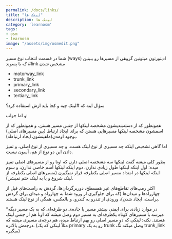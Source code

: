 ```yaml
---
permalink: /docs/links/
title: "لینک ها"
description: لینک ها 
category: 'learnosm'
tags:
- osm
- learnosm
image: "/assets/img/osmedit.png"
---
```




شما در قسمت انتخاب نوع مسیر (ways) ادیتورتون میتونین گروهی از مسیرها رو ببینین که با پسوند #link مشخص شدن
- motorway_link
- trunk_link
- primary_link
- secondary_link
- tertiary_link


سؤال اینه که #لینک چیه و کجا باید ازش استفاده کرد؟

و اما جواب:

همونطور که از دسته‌بندیشون مشخصه لینکها از جنس مسیر هستن، و همونطور که از اسمشون مشخصه لینکها مسیرهایی هستن که برای ایجاد ارتباط (بین مسیرهای اصلی) بوجود اومدن(ماهیتشون ایجاد ارتباطه).

اما گاهی تشخیص اینکه چه مسیری از نوع لینک هست، و چه مسیری از نوع اصلی، و تمیز دادن این دو نوع از هم، آسون نیست.

بطور کلی میشه گفت لینکها سه مشخصه اصلی دارن که اونا رو از مسیرهای اصلی تمیز میده: اول اینکه لینکها طول زیادی ندارن، دوم اینکه لینکها اسم خاصی ندارن، و سوم اینکه لینکها در امتداد مسیر اصلی یکطرفه قرار نمیگیرن (مسیرهای اصلی یکطرفه از لینک شروع و یا به لینک ختم نمیشن).

اکثر رمپ‌های تقاطع‌های غیر همسطح، دوربرگردان‌ها، گردش به راست‌های قبل از چهارراه‌ها و میدان‌ها (که برای جلوگیری از ورود شما به چهارراه و میدان برای گردش براست، ایجاد شدن)، ورودی از تندرو به کندرو، و بالعکس، همگی از نوع لینک هستند. 

*در موارد زیادی برای ایمنی بیشتر مسیر یا جاده‌ی دو طرفه‌ای که به یک مسیر دیگه میرسه با مسیرهای کوتاه یکطرفه‌ای به مسیر دوم وصل میشه که اونا هم از جنس لینک هستند.
نکته: لینکی که دو مسیر اصلی رو بهم ارتباط میده، هم درجه‌ی مسیری میشه که درجه‌ش بالاتره. (مثلاً لینکی که یک primary رو به یک trunk وصل میکنه تگ trunk_link میگیره)
